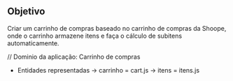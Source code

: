 ## Objetivo

Criar um carrinho de compras baseado no carrinho de compras da Shoope, onde o carrinho armazene itens e faça o cálculo de subitens automaticamente.

// Dominio da aplicação: Carrinho de compras

- Entidades representadas
  -> carrinho = cart.js
  -> itens = itens.js


